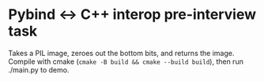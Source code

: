 # Pybind <-> C++ interop pre-interview task

Takes a PIL image, zeroes out the bottom bits, and returns the image. Compile
with cmake (`cmake -B build && cmake --build build`), then run ./main.py to
demo.
